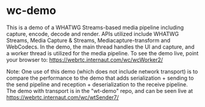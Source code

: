 # wc-demo
This is a demo of a WHATWG Streams-based media pipeline including capture, encode, decode and render. 
APIs utilized include WHATWG Streams, Media Capture & Streams, Mediacapture-transform and WebCodecs.
In the demo, the main thread handles the UI and capture, and a worker thread is utilized for the media pipeline. 
To see the demo live, point your browser to:  https://webrtc.internaut.com/wc/wcWorker2/

Note: One use of this demo (which does not include network transport) is to compare the performance to the
demo that adds serialization + sending to the send pipeline and reception + deserialization to the receive
pipeline.  The demo with transport is in the "wt-demo" repo, and can be seen live at https://webrtc.internaut.com/wc/wtSender7/
